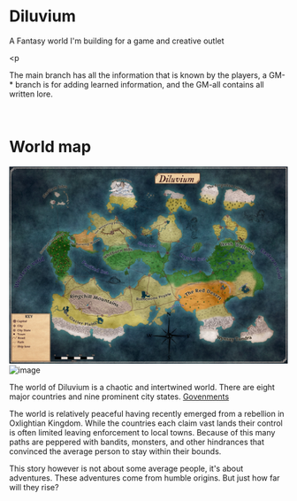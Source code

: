 # Diluvium

A Fantasy world I'm building for a game and creative outlet

<p</p>

<p>The main branch has all the information that is known by the players, a GM-* branch is for adding learned information, and the GM-all contains all written lore.</p><br>

# World map

![image](https://github.com/Mdstemm/Diluvium/blob/main/Image%20storage/map-landmass-biomes-citys-paths.jpeg)
![image](https://github.com/Mdstemm/Diluvium/blob/main/Image%20storage/teritory-map.png)

<p>The world of Diluvium is a chaotic and intertwined world. There are eight major countries and nine prominent city states. <a href="https://github.com/Mdstemm/Diluvium/tree/main/0-World%20Lore%2C%20People%2C%20and%20places/Governments"> Govenments</a>
</p>

<p>
The world is relatively peaceful having recently emerged from a rebellion in Oxlightian Kingdom. While the countries each claim vast lands their control is often limited leaving enforcement to local towns. Because of this many paths are peppered with bandits, monsters, and other hindrances that convinced the average person to stay within their bounds. 
</p>
<p>This story however is not about some average people, it's about adventures. These adventures come from humble origins. But just how far will they rise?</p>
